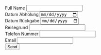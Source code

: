 <html>
<body>
<form action="https://fabform.io/f/3b9UXPJ" method="post">
  <label for="fullName">Full Name</label>
  <input name="fullName" type="text" required>
  <br>
  <label for="abholung">Datum Abholung</label>
  <input name="abholung" type="date" required>
  <br>
  <label for="rueckgabe">Datum Rückgabe</label>
  <input name="rueckgabe" type="date" required>
  <br>
    <label for="grund">Reisegrund</label>
  <input name="grund" type="text" required>
  <br>
    <label for="telefon">Telefon Nummer</label>
  <input name="telefon" type="text" required>
  <br>
  <label for="email">Email</label>
  <input name="email" type="email" required>
  <br>
  <button type="submit">Send</button>
</form>
</body>
</html>
